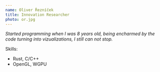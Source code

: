 ```yaml
---
name: Oliver Řezníček
title: Innovation Researcher
photo: or.jpg
---
```


*Started programming when I was 8 years old, being encharmed by the
code turning into vizualizations, I still can not stop.*

Skills:

- Rust, C/C++
- OpenGL, WGPU
